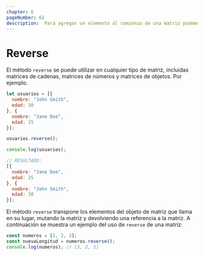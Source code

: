 ```yaml
---
chapter: 6
pageNumber: 62 
description:  Para agregar un elemento al comienzo de una matriz podemos usar el método inverso. Modifica la matriz original y devuelve la nueva longitud de la matriz.
---
```

# Reverse

El método `reverse` se puede utilizar en cualquier tipo de matriz, incluidas matrices de cadenas, matrices de números y matrices de objetos. Por ejemplo.

```javascript
let usuarios = [{
  nombre: "John Smith",
  edad: 30
}, {
  nombre: "Jane Doe",
  edad: 25
}];

usuarios.reverse();

console.log(usuarios);

// RESULTADO: 
[{
  nombre: "Jane Doe",
  edad: 25
}, {
  nombre: "John Smith",
  edad: 30
}];
```

El método `reverse` transpone los elementos del objeto de matriz que llama en su lugar, mutando la matriz y devolviendo una referencia a la matriz.
A continuación se muestra un ejemplo del uso de `reverse` de una matriz:

```javascript
const numeros = [1, 2, 3];
const nuevaLongitud = numeros.reverse();
console.log(numeros); // [3, 2, 1]
```

